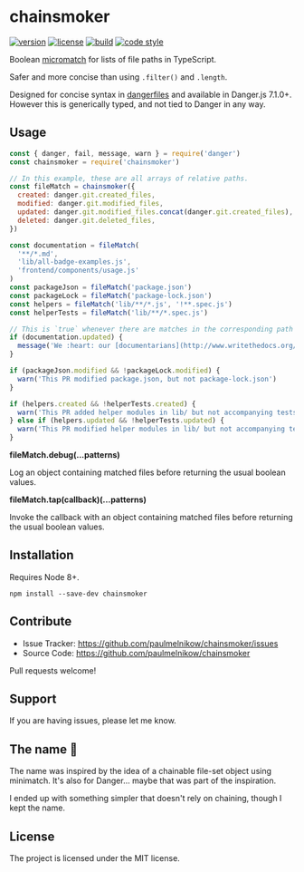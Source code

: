 # chainsmoker

[![version](https://img.shields.io/npm/v/chainsmoker.svg?style=flat-square)][npm]
[![license](https://img.shields.io/npm/l/chainsmoker.svg?style=flat-square)][npm]
[![build](https://img.shields.io/circleci/project/github/paulmelnikow/chainsmoker.svg?style=flat-square)][build]
[![code style](https://img.shields.io/badge/code_style-prettier-ff69b4.svg?style=flat-square)][prettier]

[npm]: https://npmjs.com/chainsmoker/
[build]: https://circleci.com/gh/paulmelnikow/chainsmoker/tree/master
[prettier]: https://prettier.io/
[lerna]: https://lernajs.io/

Boolean [micromatch][] for lists of file paths in TypeScript.

Safer and more concise than using `.filter()` and `.length`.

Designed for concise syntax in [dangerfiles][danger] and available in
Danger.js 7.1.0+. However this is generically typed, and not tied to Danger in
any way.

[micromatch]: https://github.com/micromatch/micromatch
[danger]: http://danger.systems/js/

## Usage

```js
const { danger, fail, message, warn } = require('danger')
const chainsmoker = require('chainsmoker')

// In this example, these are all arrays of relative paths.
const fileMatch = chainsmoker({
  created: danger.git.created_files,
  modified: danger.git.modified_files,
  updated: danger.git.modified_files.concat(danger.git.created_files),
  deleted: danger.git.deleted_files,
})

const documentation = fileMatch(
  '**/*.md',
  'lib/all-badge-examples.js',
  'frontend/components/usage.js'
)
const packageJson = fileMatch('package.json')
const packageLock = fileMatch('package-lock.json')
const helpers = fileMatch('lib/**/*.js', '!**.spec.js')
const helperTests = fileMatch('lib/**/*.spec.js')

// This is `true` whenever there are matches in the corresponding path array.
if (documentation.updated) {
  message('We :heart: our [documentarians](http://www.writethedocs.org/)!')
}

if (packageJson.modified && !packageLock.modified) {
  warn('This PR modified package.json, but not package-lock.json')
}

if (helpers.created && !helperTests.created) {
  warn('This PR added helper modules in lib/ but not accompanying tests.')
} else if (helpers.updated && !helperTests.updated) {
  warn('This PR modified helper modules in lib/ but not accompanying tests.')
}
```

**fileMatch.debug(...patterns)**

Log an object containing matched files before returning the usual boolean
values.

**fileMatch.tap(callback)(...patterns)**

Invoke the callback with an object containing matched files before returning
the usual boolean values.

## Installation

Requires Node 8+.

```
npm install --save-dev chainsmoker
```

## Contribute

- Issue Tracker: https://github.com/paulmelnikow/chainsmoker/issues
- Source Code: https://github.com/paulmelnikow/chainsmoker

Pull requests welcome!

## Support

If you are having issues, please let me know.

## The name :smoking:

The name was inspired by the idea of a chainable file-set object using
minimatch. It's also for Danger… maybe that was part of the inspiration.

I ended up with something simpler that doesn't rely on chaining, though I kept
the name.

## License

The project is licensed under the MIT license.
